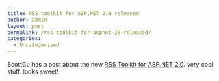 ```yaml
---
title: RSS toolkit for ASP.NET 2.0 released
author: admin
layout: post
permalink: /rss-toolkit-for-aspnet-20-released/
categories:
  - Uncategorized
---
```

ScottGu has a post about the new [RSS Toolkit for ASP.NET 2.0][1]. very cool stuff. looks sweet!

 [1]: http://weblogs.asp.net/scottgu/archive/2006/02/22/438738.aspx